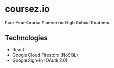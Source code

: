 # coursez.io
Four Year Course Planner for High School Students

## Technologies
* React
* Google Cloud Firestore (NoSQL)
* Google Sign-In (OAuth 2.0)
